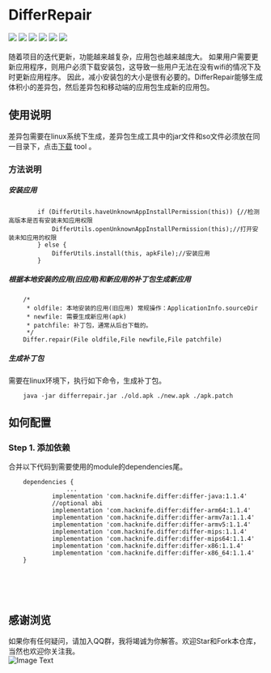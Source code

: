 # DifferRepair
[![](https://img.shields.io/badge/platform-android-orange.svg)](https://github.com/hacknife) [![](https://img.shields.io/badge/language-java-yellow.svg)](https://github.com/hacknife) [![](https://img.shields.io/badge/Jcenter-1.1.4-brightgreen.svg)](https://github.com/hacknife) [![](https://img.shields.io/badge/build-passing-brightgreen.svg)](https://github.com/hacknife) [![](https://img.shields.io/badge/license-apache--2.0-green.svg)](https://github.com/hacknife) [![](https://img.shields.io/badge/api-19+-green.svg)](https://github.com/hacknife)<br/><br/>
随着项目的迭代更新，功能越来越复杂，应用包也越来越庞大。 如果用户需要更新应用程序，则用户必须下载安装包，这导致一些用户无法在没有wifi的情况下及时更新应用程序。 因此，减小安装包的大小是很有必要的。DifferRepair能够生成体积小的差异包，然后差异包和移动端的应用包生成新的应用包。
## 使用说明
差异包需要在linux系统下生成，差异包生成工具中的jar文件和so文件必须放在同一目录下，点击[下载](https://raw.githubusercontent.com/hacknife/Differ/master/differrepair_tools.7z) tool 。
### 方法说明
##### 安装应用
```
        if (DifferUtils.haveUnknownAppInstallPermission(this)) {//检测高版本是否有安装未知应用权限
            DifferUtils.openUnknownAppInstallPermission(this);//打开安装未知应用的权限
        } else {
            DifferUtils.install(this, apkFile);//安装应用
        }
```
##### 根据本地安装的应用(旧应用)和新应用的补丁包生成新应用
```
    /*
     * oldfile: 本地安装的应用(旧应用) 常规操作：ApplicationInfo.sourceDir
     * newfile: 需要生成新应用(apk)
     * patchfile: 补丁包，通常从后台下载的。
     */
    Differ.repair(File oldfile,File newfile,File patchfile)
```
##### 生成补丁包
需要在linux环境下，执行如下命令，生成补丁包。
```
	java -jar differrepair.jar ./old.apk ./new.apk ./apk.patch
```
## 如何配置
### Step 1. 添加依赖   
合并以下代码到需要使用的module的dependencies尾。
```
	dependencies {
                ...
	        implementation 'com.hacknife.differ:differ-java:1.1.4'
	        //optional abi
	        implementation 'com.hacknife.differ:differ-arm64:1.1.4'
	        implementation 'com.hacknife.differ:differ-armv7a:1.1.4'
	        implementation 'com.hacknife.differ:differ-armv5:1.1.4'
	        implementation 'com.hacknife.differ:differ-mips:1.1.4'
	        implementation 'com.hacknife.differ:differ-mips64:1.1.4'
	        implementation 'com.hacknife.differ:differ-x86:1.1.4'
	        implementation 'com.hacknife.differ:differ-x86_64:1.1.4'
	}
```

<br><br><br>
## 感谢浏览
如果你有任何疑问，请加入QQ群，我将竭诚为你解答。欢迎Star和Fork本仓库，当然也欢迎你关注我。
<br>
![Image Text](https://github.com/hacknife/CarouselBanner/blob/master/qq_group.png)
